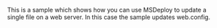 This is a sample which shows how you can use MSDeploy to update a single file on a web server. In this case the sample updates web.config.